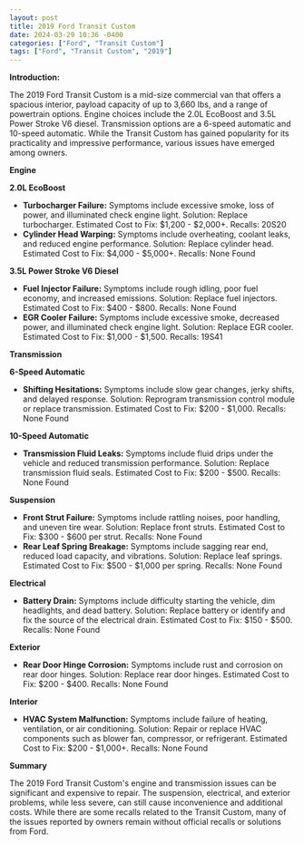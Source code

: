 ```yaml
---
layout: post
title: 2019 Ford Transit Custom
date: 2024-03-29 10:36 -0400
categories: ["Ford", "Transit Custom"]
tags: ["Ford", "Transit Custom", "2019"]
---
```

**Introduction:**

The 2019 Ford Transit Custom is a mid-size commercial van that offers a spacious interior, payload capacity of up to 3,660 lbs, and a range of powertrain options. Engine choices include the 2.0L EcoBoost and 3.5L Power Stroke V6 diesel. Transmission options are a 6-speed automatic and 10-speed automatic. While the Transit Custom has gained popularity for its practicality and impressive performance, various issues have emerged among owners.

**Engine**

**2.0L EcoBoost**

* **Turbocharger Failure:** Symptoms include excessive smoke, loss of power, and illuminated check engine light. Solution: Replace turbocharger. Estimated Cost to Fix: $1,200 - $2,000+. Recalls: 20S20
* **Cylinder Head Warping:** Symptoms include overheating, coolant leaks, and reduced engine performance. Solution: Replace cylinder head. Estimated Cost to Fix: $4,000 - $5,000+. Recalls: None Found

**3.5L Power Stroke V6 Diesel**

* **Fuel Injector Failure:** Symptoms include rough idling, poor fuel economy, and increased emissions. Solution: Replace fuel injectors. Estimated Cost to Fix: $400 - $800. Recalls: None Found
* **EGR Cooler Failure:** Symptoms include excessive smoke, decreased power, and illuminated check engine light. Solution: Replace EGR cooler. Estimated Cost to Fix: $1,000 - $1,500. Recalls: 19S41

**Transmission**

**6-Speed Automatic**

* **Shifting Hesitations:** Symptoms include slow gear changes, jerky shifts, and delayed response. Solution: Reprogram transmission control module or replace transmission. Estimated Cost to Fix: $200 - $1,000. Recalls: None Found

**10-Speed Automatic**

* **Transmission Fluid Leaks:** Symptoms include fluid drips under the vehicle and reduced transmission performance. Solution: Replace transmission fluid seals. Estimated Cost to Fix: $200 - $500. Recalls: None Found

**Suspension**

* **Front Strut Failure:** Symptoms include rattling noises, poor handling, and uneven tire wear. Solution: Replace front struts. Estimated Cost to Fix: $300 - $600 per strut. Recalls: None Found
* **Rear Leaf Spring Breakage:** Symptoms include sagging rear end, reduced load capacity, and vibrations. Solution: Replace leaf springs. Estimated Cost to Fix: $500 - $1,000 per spring. Recalls: None Found

**Electrical**

* **Battery Drain:** Symptoms include difficulty starting the vehicle, dim headlights, and dead battery. Solution: Replace battery or identify and fix the source of the electrical drain. Estimated Cost to Fix: $150 - $500. Recalls: None Found

**Exterior**

* **Rear Door Hinge Corrosion:** Symptoms include rust and corrosion on rear door hinges. Solution: Replace rear door hinges. Estimated Cost to Fix: $200 - $400. Recalls: None Found

**Interior**

* **HVAC System Malfunction:** Symptoms include failure of heating, ventilation, or air conditioning. Solution: Repair or replace HVAC components such as blower fan, compressor, or refrigerant. Estimated Cost to Fix: $200 - $1,000+. Recalls: None Found

**Summary**

The 2019 Ford Transit Custom's engine and transmission issues can be significant and expensive to repair. The suspension, electrical, and exterior problems, while less severe, can still cause inconvenience and additional costs. While there are some recalls related to the Transit Custom, many of the issues reported by owners remain without official recalls or solutions from Ford.
